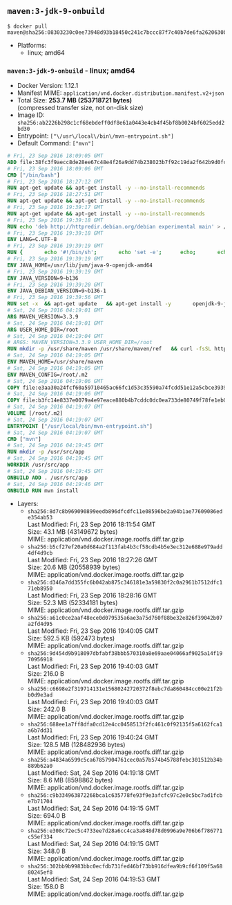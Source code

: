 ## `maven:3-jdk-9-onbuild`

```console
$ docker pull maven@sha256:08303230c0ee73948d93b18450c241c7bccc87f7c40b7de6fa2620630bb5dc5c
```

-	Platforms:
	-	linux; amd64

### `maven:3-jdk-9-onbuild` - linux; amd64

-	Docker Version: 1.12.1
-	Manifest MIME: `application/vnd.docker.distribution.manifest.v2+json`
-	Total Size: **253.7 MB (253718721 bytes)**  
	(compressed transfer size, not on-disk size)
-	Image ID: `sha256:ab2226b298c1cf68ebdeff0df8e61a0443e4cb4f45bf8b0024bf6025edd2bd30`
-	Entrypoint: `["\/usr\/local\/bin\/mvn-entrypoint.sh"]`
-	Default Command: `["mvn"]`

```dockerfile
# Fri, 23 Sep 2016 18:09:05 GMT
ADD file:38fc3f9aecc8de28ee67c48e4f26a9dd74b238023b7f92c19da2f642b9d0fc14 in / 
# Fri, 23 Sep 2016 18:09:06 GMT
CMD ["/bin/bash"]
# Fri, 23 Sep 2016 18:27:12 GMT
RUN apt-get update && apt-get install -y --no-install-recommends 		ca-certificates 		curl 		wget 	&& rm -rf /var/lib/apt/lists/*
# Fri, 23 Sep 2016 18:27:51 GMT
RUN apt-get update && apt-get install -y --no-install-recommends 		bzr 		git 		mercurial 		openssh-client 		subversion 				procps 	&& rm -rf /var/lib/apt/lists/*
# Fri, 23 Sep 2016 19:39:17 GMT
RUN apt-get update && apt-get install -y --no-install-recommends 		bzip2 		unzip 		xz-utils 	&& rm -rf /var/lib/apt/lists/*
# Fri, 23 Sep 2016 19:39:18 GMT
RUN echo 'deb http://httpredir.debian.org/debian experimental main' > /etc/apt/sources.list.d/experimental.list
# Fri, 23 Sep 2016 19:39:18 GMT
ENV LANG=C.UTF-8
# Fri, 23 Sep 2016 19:39:19 GMT
RUN { 		echo '#!/bin/sh'; 		echo 'set -e'; 		echo; 		echo 'dirname "$(dirname "$(readlink -f "$(which javac || which java)")")"'; 	} > /usr/local/bin/docker-java-home 	&& chmod +x /usr/local/bin/docker-java-home
# Fri, 23 Sep 2016 19:39:19 GMT
ENV JAVA_HOME=/usr/lib/jvm/java-9-openjdk-amd64
# Fri, 23 Sep 2016 19:39:19 GMT
ENV JAVA_VERSION=9~b136
# Fri, 23 Sep 2016 19:39:20 GMT
ENV JAVA_DEBIAN_VERSION=9~b136-1
# Fri, 23 Sep 2016 19:39:56 GMT
RUN set -x 	&& apt-get update 	&& apt-get install -y 		openjdk-9-jdk-headless="$JAVA_DEBIAN_VERSION" 	&& rm -rf /var/lib/apt/lists/* 	&& [ "$JAVA_HOME" = "$(docker-java-home)" ]
# Sat, 24 Sep 2016 04:19:01 GMT
ARG MAVEN_VERSION=3.3.9
# Sat, 24 Sep 2016 04:19:01 GMT
ARG USER_HOME_DIR=/root
# Sat, 24 Sep 2016 04:19:04 GMT
# ARGS: MAVEN_VERSION=3.3.9 USER_HOME_DIR=/root
RUN mkdir -p /usr/share/maven /usr/share/maven/ref   && curl -fsSL http://apache.osuosl.org/maven/maven-3/$MAVEN_VERSION/binaries/apache-maven-$MAVEN_VERSION-bin.tar.gz     | tar -xzC /usr/share/maven --strip-components=1   && ln -s /usr/share/maven/bin/mvn /usr/bin/mvn
# Sat, 24 Sep 2016 04:19:05 GMT
ENV MAVEN_HOME=/usr/share/maven
# Sat, 24 Sep 2016 04:19:05 GMT
ENV MAVEN_CONFIG=/root/.m2
# Sat, 24 Sep 2016 04:19:06 GMT
COPY file:e3aa30a24fcf60a59710465ac66fc1d53c35590a74fcdd51e12a5cbce393904b in /usr/local/bin/mvn-entrypoint.sh 
# Sat, 24 Sep 2016 04:19:06 GMT
COPY file:b3fc14e8337e0079a4e97eace880b4b7cddc0dc0ea733de80749f78fe1eb089a in /usr/share/maven/ref/ 
# Sat, 24 Sep 2016 04:19:07 GMT
VOLUME [/root/.m2]
# Sat, 24 Sep 2016 04:19:07 GMT
ENTRYPOINT ["/usr/local/bin/mvn-entrypoint.sh"]
# Sat, 24 Sep 2016 04:19:07 GMT
CMD ["mvn"]
# Sat, 24 Sep 2016 04:19:45 GMT
RUN mkdir -p /usr/src/app
# Sat, 24 Sep 2016 04:19:45 GMT
WORKDIR /usr/src/app
# Sat, 24 Sep 2016 04:19:45 GMT
ONBUILD ADD . /usr/src/app
# Sat, 24 Sep 2016 04:19:46 GMT
ONBUILD RUN mvn install
```

-	Layers:
	-	`sha256:8d7c8b969090899eedb896dfcdfc11e08596be2a94b1ae77609086ede354ab53`  
		Last Modified: Fri, 23 Sep 2016 18:11:54 GMT  
		Size: 43.1 MB (43149672 bytes)  
		MIME: application/vnd.docker.image.rootfs.diff.tar.gzip
	-	`sha256:b5cf27ef20a0d684a2f113fab4b3cf58cdb4b5e3ec312e688e979add4df4d9cb`  
		Last Modified: Fri, 23 Sep 2016 18:27:26 GMT  
		Size: 20.6 MB (20558939 bytes)  
		MIME: application/vnd.docker.image.rootfs.diff.tar.gzip
	-	`sha256:d346a7dd355fc6b042ab875c346181e3a59830f2c0a2961b7512dfc171eb8950`  
		Last Modified: Fri, 23 Sep 2016 18:28:16 GMT  
		Size: 52.3 MB (52334181 bytes)  
		MIME: application/vnd.docker.image.rootfs.diff.tar.gzip
	-	`sha256:a61c0ce2aaf48ece0d079535a6ae3a75d760f88be32e826f39042b07a2fd4d95`  
		Last Modified: Fri, 23 Sep 2016 19:40:05 GMT  
		Size: 592.5 KB (592473 bytes)  
		MIME: application/vnd.docker.image.rootfs.diff.tar.gzip
	-	`sha256:9d454d9b918097dbfabf38bbb570310a8e69aae04066af9025a14f1970956918`  
		Last Modified: Fri, 23 Sep 2016 19:40:03 GMT  
		Size: 216.0 B  
		MIME: application/vnd.docker.image.rootfs.diff.tar.gzip
	-	`sha256:c6698e2f319714131e15680242720372f8ebc7da860484cc00e21f2bb0d9e3ad`  
		Last Modified: Fri, 23 Sep 2016 19:40:03 GMT  
		Size: 242.0 B  
		MIME: application/vnd.docker.image.rootfs.diff.tar.gzip
	-	`sha256:688ee1a7ff8dfa0cd12e4cc0458513f2fc461c0f92135f5a6162fca1a6b7dd31`  
		Last Modified: Fri, 23 Sep 2016 19:40:24 GMT  
		Size: 128.5 MB (128482936 bytes)  
		MIME: application/vnd.docker.image.rootfs.diff.tar.gzip
	-	`sha256:a4834a6599c5ca67857904761cec0a57b574b45788febc301512b34b889b62a0`  
		Last Modified: Sat, 24 Sep 2016 04:19:18 GMT  
		Size: 8.6 MB (8598862 bytes)  
		MIME: application/vnd.docker.image.rootfs.diff.tar.gzip
	-	`sha256:c9b334963872268bca1c635778fe93f9e3afcfc97c2e0c5bc7ad1fcbe7b71704`  
		Last Modified: Sat, 24 Sep 2016 04:19:15 GMT  
		Size: 694.0 B  
		MIME: application/vnd.docker.image.rootfs.diff.tar.gzip
	-	`sha256:e308c72ec5c4733ee7d28a6cc4ca3a848d78d0996a9e706b6f786771c55ef334`  
		Last Modified: Sat, 24 Sep 2016 04:19:15 GMT  
		Size: 348.0 B  
		MIME: application/vnd.docker.image.rootfs.diff.tar.gzip
	-	`sha256:302bb9b9983bbc0ecfdb731fed46bf73bb916dfea9b9cf6f109f5a6880245ef8`  
		Last Modified: Sat, 24 Sep 2016 04:19:53 GMT  
		Size: 158.0 B  
		MIME: application/vnd.docker.image.rootfs.diff.tar.gzip
